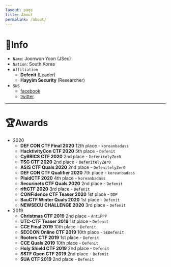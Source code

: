 ```yaml
---
layout: page
title: About
permalink: /about/
---
```

# 🔎Info
- `Name`: Joonwon Yoon (JSec)
- `Nation`: South Korea
- `Affiliation`
  - **Defenit** (Leader)
  - **Hayyim Security** (Researcher)
- `SNS`
  - [facebook](https://www.facebook.com/yjw.sz/)
  - [twitter](https://twitter.com/jsec_)

---

# 🏆Awards
- 2020
  - **DEF CON CTF Final 2020** 12th place - `koreanbadass`
  - **HacktivityCon CTF 2020** 5th place - `Defenit`
  - **CyBRICS CTF 2020** 2nd place - `DefenitelyZer0`
  - **TSG CTF 2020** 2nd place - `DefenitelyZer0`
  - **ASIS CTF Quals 2020** 2nd place - `DefenitelyZer0`
  - **DEF CON CTF Qualifier 2020** 7th place - `koreanbadass`
  - **PlaidCTF 2020** 4th place - `koreanbadass`
  - **Securinets CTF Quals 2020** 2nd place - `Defenit`
  - **riftCTF 2020** 3rd place - `Defenit`
  - **CONFidence CTF Teaser 2020** 1st place - `DDP`
  - **BauCTF Winter Quals 2020** 1st place - `Defenit`
  - **NEWSECU CHALLENGE 2020** 3rd place - `Defenit`
- 2019
  - **Christmas CTF 2019** 2nd place - `AntiPPP`
  - **UTC-CTF Teaser 2019** 1st place - `Defenit`
  - **CCE Final 2019** 10th place - `Defenit`
  - **SECCON Online CTF 2019** 10th place - `SEDefenit`
  - **Rooters CTF 2019** 1st place - `Defenit`
  - **CCE Quals 2019** 10th place - `Defenit`
  - **Holy Shield CTF 2019** 2nd place - `Defenit`
  - **SSTF Open CTF 2019** 2nd place - `Defenit`
  - **SUA CTF 2019** 2nd place - `Defenit`
